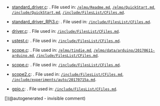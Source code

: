* [standard_driver.c](/elmo/standard_driver.c): . File used in: [`/elmo/Readme.md`](/elmo/Readme.md), [`/elmo/QuickStart.md`](/elmo/QuickStart.md), [`/include/QuickStart.md`](/include/QuickStart.md), [`/include/FilesList/CFiles.md`](/include/FilesList/CFiles.md).

* [standard_driver_RPi3.c](/elmo/standard_driver_RPi3.c): . File used in: [`/include/FilesList/CFiles.md`](/include/FilesList/CFiles.md).

* [driver.c](/elmo/software/driver.c): . File used in: [`/include/FilesList/CFiles.md`](/include/FilesList/CFiles.md).

* [ustest.c](/elmo/data/ustest.c): . File used in: [`/include/FilesList/CFiles.md`](/include/FilesList/CFiles.md).

* [scope.c](/elmo/data/scope.c): . File used in: [`/elmo/tindie.md`](/elmo/tindie.md), [`/elmo/data/arduino/20170611-arduino.md`](/elmo/data/arduino/20170611-arduino.md), [`/include/FilesList/CFiles.md`](/include/FilesList/CFiles.md).

* [scope.c](/elmo/data/arduiprobe/scope.c): . File used in: [`/include/FilesList/CFiles.md`](/include/FilesList/CFiles.md).

* [scope2.c](/elmo/data/arduiprobe/scope2.c): . File used in: [`/include/FilesList/CFiles.md`](/include/FilesList/CFiles.md), [`/include/experiments/auto/20170715a.md`](/include/experiments/auto/20170715a.md).

* [gpio.c](/goblin/pi0/gpio.c): . File used in: [`/include/FilesList/CFiles.md`](/include/FilesList/CFiles.md).



[](@autogenerated - invisible comment)